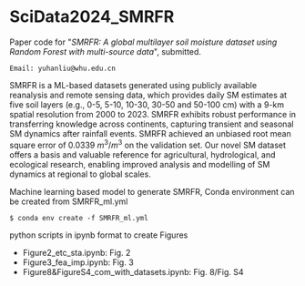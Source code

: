# SciData2024_SMRFR
Paper code for "*SMRFR: A global multilayer soil moisture dataset using Random Forest with multi-source data*", submitted.

```
Email: yuhanliu@whu.edu.cn
```

SMRFR is a ML-based datasets generated using publicly available reanalysis and remote sensing data, which provides daily SM estimates at five soil layers (e.g., 0-5, 5-10, 10-30, 30-50 and 50-100 cm) with a 9-km spatial resolution from 2000 to 2023. SMRFR exhibits robust performance in transferring knowledge across continents, capturing transient and seasonal SM dynamics after rainfall events. SMRFR achieved an unbiased root mean square error of 0.0339 $m^{3}/m^{3}$ on the validation set. Our novel SM dataset offers a basis and valuable reference for agricultural, hydrological, and ecological research, enabling improved analysis and modelling of SM dynamics at regional to global scales.

Machine learning based model to generate SMRFR, Conda environment can be created from SMRFR_ml.yml
```
$ conda env create -f SMRFR_ml.yml
```
python scripts in ipynb format to create Figures
- Figure2_etc_sta.ipynb: Fig. 2
- Figure3_fea_imp.ipynb: Fig. 3
- Figure8&FigureS4_com_with_datasets.ipynb: Fig. 8/Fig. S4
